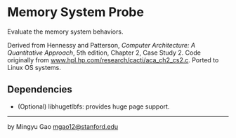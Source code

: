 Memory System Probe
===================

Evaluate the memory system behaviors.

Derived from Hennessy and Patterson, *Computer Architecture: A Quantitative
Approach*, 5th edition, Chapter 2, Case Study 2. Code originally from
www.hpl.hp.com/research/cacti/aca_ch2_cs2.c. Ported to Linux OS systems.

Dependencies
------------

- (Optional) libhugetlbfs: provides huge page support.


---
by Mingyu Gao <mgao12@stanford.edu>

